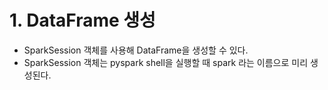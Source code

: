 # 1. DataFrame 생성
- SparkSession 객체를 사용해 DataFrame을 생성할 수 있다.
- SparkSession 객체는 pyspark shell을 실행할 때 spark 라는 이름으로 미리 생성된다.

